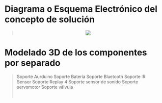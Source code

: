 # Diagrama o Esquema Electrónico del concepto de solución
> <p align="center"><img src="https://github.com/user-attachments/assets/db215c21-53c8-4c52-aa89-e22350b5e444">

# Modelado 3D de los componentes por separado
> Soporte Aurduino
> Soporte Batería
> Soporte Bluetooth
> Soporte IR Sensor
> Soporte Replay 4
> Soporte sensor de sonido
> Soporte servomotor
> Soporte válvula
> <p align="center"><img src="">
> <p align="center"><img src="">

